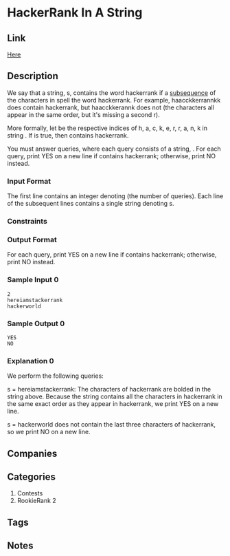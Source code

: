 # HackerRank In A String

## Link

[Here](https://www.hackerrank.com/contests/rookierank-2/challenges/hackerrank-in-a-string/problem)

## Description

We say that a string, s, contains the word hackerrank if a [subsequence](https://en.wikipedia.org/wiki/Subsequence) of the characters in  spell the word hackerrank. For example, haacckkerrannkk does contain hackerrank, but haacckkerannk does not (the characters all appear in the same order, but it's missing a second r).

More formally, let  be the respective indices of h, a, c, k, e, r, r, a, n, k in string . If  is true, then  contains hackerrank.

You must answer  queries, where each query consists of a string, . For each query, print YES on a new line if contains hackerrank; otherwise, print NO instead.

### Input Format

The first line contains an integer denoting  (the number of queries). Each line of the  subsequent lines contains a single string denoting s.

### Constraints

### Output Format

For each query, print YES on a new line if  contains hackerrank; otherwise, print NO instead.

### Sample Input 0

```text
2
hereiamstackerrank
hackerworld
```

### Sample Output 0

```text
YES
NO
```

### Explanation 0

We perform the following  queries:

s = hereiamstackerrank: The characters of hackerrank are bolded in the string above. Because the string contains all the characters in hackerrank in the same exact order as they appear in hackerrank, we print YES on a new line.

s = hackerworld does not contain the last three characters of hackerrank, so we print NO on a new line.

## Companies

## Categories

1. Contests
1. RookieRank 2

## Tags

## Notes